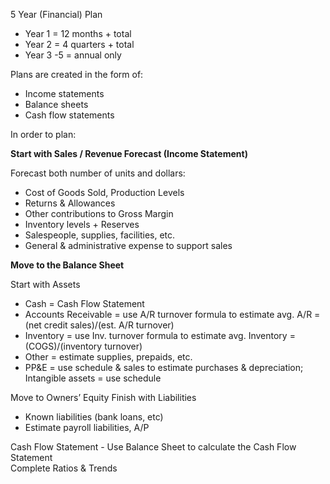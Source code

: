 5 Year (Financial) Plan

- Year 1 = 12 months + total
- Year 2 = 4 quarters + total
- Year 3 -5 = annual only

Plans are created in the form of:

- Income statements
- Balance sheets
- Cash flow statements

In order to plan:

**Start with Sales / Revenue Forecast (Income Statement)**

Forecast both number of units and dollars:

- Cost of Goods Sold, Production Levels
- Returns & Allowances
- Other contributions to Gross Margin
- Inventory levels + Reserves
- Salespeople, supplies, facilities, etc.
- General & administrative expense to support sales

**Move to the Balance Sheet**

Start with Assets

- Cash = Cash Flow Statement
- Accounts Receivable = use A/R turnover formula to estimate avg. A/R = (net credit sales)/(est. A/R turnover)
- Inventory = use Inv. turnover formula to estimate avg. Inventory = (COGS)/(inventory turnover)
- Other = estimate supplies, prepaids, etc.
- PP&E = use schedule & sales to estimate purchases & depreciation; Intangible assets = use schedule

Move to Owners’ Equity
Finish with Liabilities

- Known liabilities (bank loans, etc)
- Estimate payroll liabilities, A/P

Cash Flow Statement - Use Balance Sheet to calculate the Cash Flow Statement  
Complete Ratios & Trends
